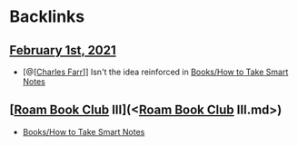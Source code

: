 
# Backlinks
## [February 1st, 2021](<February 1st, 2021.md>)
- [@[[Charles Farr](<../@[[Charles Farr.md>)]] Isn't the idea reinforced in [Books/How to Take Smart Notes](<../Books/How to Take Smart Notes.md>)

## [[Roam Book Club](<../[Roam Book Club.md>) III](<[Roam Book Club](<../Roam Book Club.md>) III.md>)
- [Books/How to Take Smart Notes](<../Books/How to Take Smart Notes.md>)

